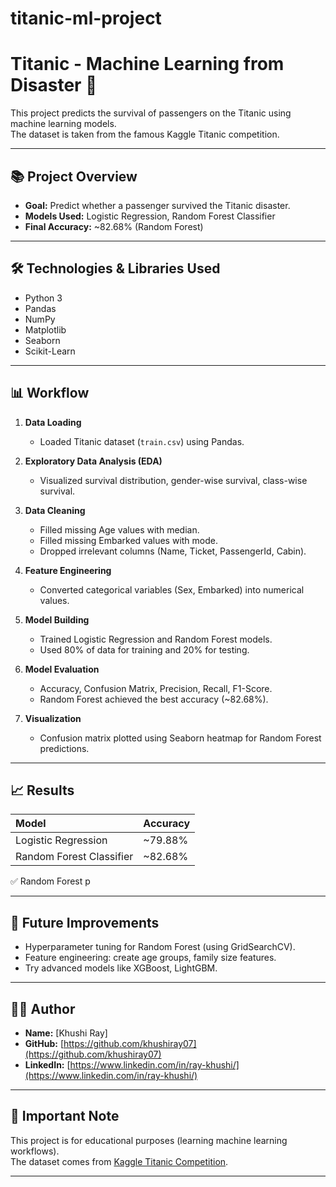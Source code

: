# titanic-ml-project
# Titanic - Machine Learning from Disaster 🚢

This project predicts the survival of passengers on the Titanic using machine learning models.  
The dataset is taken from the famous Kaggle Titanic competition.

---

## 📚 Project Overview

- **Goal:** Predict whether a passenger survived the Titanic disaster.
- **Models Used:** Logistic Regression, Random Forest Classifier
- **Final Accuracy:** ~82.68% (Random Forest)

---

## 🛠️ Technologies & Libraries Used

- Python 3
- Pandas
- NumPy
- Matplotlib
- Seaborn
- Scikit-Learn

---

## 📊 Workflow

1. **Data Loading**
   - Loaded Titanic dataset (`train.csv`) using Pandas.

2. **Exploratory Data Analysis (EDA)**
   - Visualized survival distribution, gender-wise survival, class-wise survival.

3. **Data Cleaning**
   - Filled missing Age values with median.
   - Filled missing Embarked values with mode.
   - Dropped irrelevant columns (Name, Ticket, PassengerId, Cabin).

4. **Feature Engineering**
   - Converted categorical variables (Sex, Embarked) into numerical values.

5. **Model Building**
   - Trained Logistic Regression and Random Forest models.
   - Used 80% of data for training and 20% for testing.

6. **Model Evaluation**
   - Accuracy, Confusion Matrix, Precision, Recall, F1-Score.
   - Random Forest achieved the best accuracy (~82.68%).

7. **Visualization**
   - Confusion matrix plotted using Seaborn heatmap for Random Forest predictions.

---

## 📈 Results

| Model | Accuracy |
|:-----|:---------|
| Logistic Regression | ~79.88% |
| Random Forest Classifier | ~82.68% |

✅ Random Forest p



---

## 📢 Future Improvements

- Hyperparameter tuning for Random Forest (using GridSearchCV).
- Feature engineering: create age groups, family size features.
- Try advanced models like XGBoost, LightGBM.

---

## 🙋‍♂️ Author

- **Name:** [Khushi Ray]
- **GitHub:** [https://github.com/khushiray07](https://github.com/khushiray07)
- **LinkedIn:** [https://www.linkedin.com/in/ray-khushi/](https://www.linkedin.com/in/ray-khushi/)

---

## 🎯 Important Note

This project is for educational purposes (learning machine learning workflows).  
The dataset comes from [Kaggle Titanic Competition](https://www.kaggle.com/c/titanic).

---
